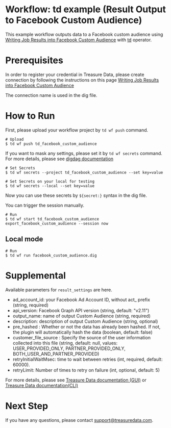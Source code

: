 # Workflow: td example (Result Output to Facebook Custom Audience)

This example workflow outputs data to a Facebook custom audience using [Writing Job Results into Facebook Custom Audience](https://support.treasuredata.com/hc/en-us/articles/360001288928-Writing-Job-Results-into-Facebook-Custom-Audience) with [td](http://docs.digdag.io/operators/td.html) operator.

# Prerequisites

In order to register your credential in Treasure Data, please create connection by following the instructions on this page [Writing Job Results into Facebook Custom Audience](https://support.treasuredata.com/hc/en-us/articles/360001288928-Writing-Job-Results-into-Facebook-Custom-Audience) 

The connection name is used in the dig file.

# How to Run

First, please upload your workflow project by `td wf push` command.

    # Upload
    $ td wf push td_facebook_custom_audience

If you want to mask any settings, please set it by `td wf secrets` command. For more details, please see [digdag documentation](http://docs.digdag.io/command_reference.html#secrets)

    # Set Secrets
    $ td wf secrets --project td_facebook_custom_audience --set key=value

    # Set Secrets on your local for testing
    $ td wf secrets --local --set key=value

Now you can use these secrets by `${secret:}` syntax in the dig file.

You can trigger the session manually.

    # Run
    $ td wf start td_facebook_custom_audience export_facebook_custom_audience --session now

## Local mode

    # Run
    $ td wf run facebook_custom_audience.dig

# Supplemental

Available parameters for `result_settings` are here.

- ad_account_id: your Facebook Ad Account ID, without act_ prefix (string, required)
- api_version: Facebook Graph API version (string, default: "v2.11")
- output_name: name of output Custom Audience (string, required)
- description: description of output Custom Audience (string, optional)
- pre_hashed : Whether or not the data has already been hashed. If not, the plugin will automatically hash the data (boolean, default: false)
- customer_file_source : Specify the source of the user information collected into this file (string, default: null, values: USER_PROVIDED_ONLY, PARTNER_PROVIDED_ONLY, BOTH_USER_AND_PARTNER_PROVIDED)
- retryInitialWaitMsec: time to wait between retries (int, required, default: 60000). 
- retryLimit: Number of times to retry on failure (int, optional, default: 5)


For more details, please see [Treasure Data documentation (GUI)](https://support.treasuredata.com/hc/en-us/articles/360001262227-Treasure-Workflow-Quick-Start-Tutorial-for-the-GUI)
or [Treasure Data documentation(CLI)](https://support.treasuredata.com/hc/en-us/articles/360001262207-Treasure-Workflow-Quick-Start-Tutorial-for-the-CLI)

# Next Step
If you have any questions, please contact support@treasuredata.com.
